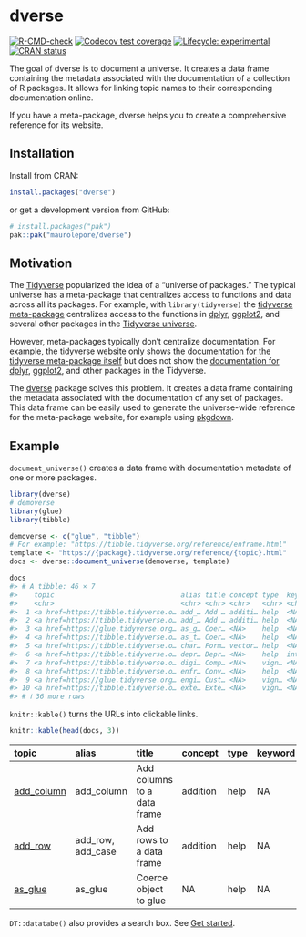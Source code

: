 
<!-- README.md is generated from README.Rmd. Please edit that file -->

# dverse

<!-- badges: start -->

[![R-CMD-check](https://github.com/maurolepore/dverse/actions/workflows/R-CMD-check.yaml/badge.svg)](https://github.com/maurolepore/dverse/actions/workflows/R-CMD-check.yaml)
[![Codecov test
coverage](https://codecov.io/gh/maurolepore/dverse/graph/badge.svg)](https://app.codecov.io/gh/maurolepore/dverse)
[![Lifecycle:
experimental](https://img.shields.io/badge/lifecycle-experimental-orange.svg)](https://lifecycle.r-lib.org/articles/stages.html#experimental)
[![CRAN
status](https://www.r-pkg.org/badges/version/dverse)](https://CRAN.R-project.org/package=dverse)
<!-- badges: end -->

The goal of dverse is to document a universe. It creates a data frame
containing the metadata associated with the documentation of a
collection of R packages. It allows for linking topic names to their
corresponding documentation online.

If you have a meta-package, dverse helps you to create a comprehensive
reference for its website.

## Installation

Install from CRAN:

``` r
install.packages("dverse")
```

or get a development version from GitHub:

``` r
# install.packages("pak")
pak::pak("maurolepore/dverse")
```

## Motivation

The [Tidyverse](https://www.tidyverse.org/) popularized the idea of a
“universe of packages.” The typical universe has a meta-package that
centralizes access to functions and data across all its packages. For
example, with `library(tidyverse)` the [tidyverse
meta-package](https://tidyverse.tidyverse.org/) centralizes access to
the functions in [dplyr](https://dplyr.tidyverse.org/),
[ggplot2](https://ggplot2.tidyverse.org/), and several other packages in
the [Tidyverse universe](https://www.tidyverse.org/).

However, meta-packages typically don’t centralize documentation. For
example, the tidyverse website only shows the [documentation for the
tidyverse meta-package
itself](https://tidyverse.tidyverse.org/reference/index.html) but does
not show the [documentation for
dplyr](https://dplyr.tidyverse.org/reference/index.html),
[ggplot2](https://ggplot2.tidyverse.org/reference/index.html), and other
packages in the Tidyverse.

The [dverse](https://maurolepore.github.io/dverse/) package solves this
problem. It creates a data frame containing the metadata associated with
the documentation of any set of packages. This data frame can be easily
used to generate the universe-wide reference for the meta-package
website, for example using [pkgdown](https://pkgdown.r-lib.org/).

## Example

`document_universe()` creates a data frame with documentation metadata
of one or more packages.

``` r
library(dverse)
# demoverse
library(glue)
library(tibble)

demoverse <- c("glue", "tibble")
# For example: "https://tibble.tidyverse.org/reference/enframe.html"
template <- "https://{package}.tidyverse.org/reference/{topic}.html"
docs <- dverse::document_universe(demoverse, template)

docs
#> # A tibble: 46 × 7
#>    topic                               alias title concept type  keyword package
#>    <chr>                               <chr> <chr> <chr>   <chr> <chr>   <chr>  
#>  1 <a href=https://tibble.tidyverse.o… add_… Add … additi… help  <NA>    tibble 
#>  2 <a href=https://tibble.tidyverse.o… add_… Add … additi… help  <NA>    tibble 
#>  3 <a href=https://glue.tidyverse.org… as_g… Coer… <NA>    help  <NA>    glue   
#>  4 <a href=https://tibble.tidyverse.o… as_t… Coer… <NA>    help  <NA>    tibble 
#>  5 <a href=https://tibble.tidyverse.o… char… Form… vector… help  <NA>    tibble 
#>  6 <a href=https://tibble.tidyverse.o… depr… Depr… <NA>    help  intern… tibble 
#>  7 <a href=https://tibble.tidyverse.o… digi… Comp… <NA>    vign… <NA>    tibble 
#>  8 <a href=https://tibble.tidyverse.o… enfr… Conv… <NA>    help  <NA>    tibble 
#>  9 <a href=https://glue.tidyverse.org… engi… Cust… <NA>    vign… <NA>    glue   
#> 10 <a href=https://tibble.tidyverse.o… exte… Exte… <NA>    vign… <NA>    tibble 
#> # ℹ 36 more rows
```

`knitr::kable()` turns the URLs into clickable links.

``` r
knitr::kable(head(docs, 3))
```

| topic                                                                          | alias               | title                       | concept  | type | keyword | package |
| :----------------------------------------------------------------------------- | :------------------ | :-------------------------- | :------- | :--- | :------ | :------ |
| <a href=https://tibble.tidyverse.org/reference/add_column.html>add\_column</a> | add\_column         | Add columns to a data frame | addition | help | NA      | tibble  |
| <a href=https://tibble.tidyverse.org/reference/add_row.html>add\_row</a>       | add\_row, add\_case | Add rows to a data frame    | addition | help | NA      | tibble  |
| <a href=https://glue.tidyverse.org/reference/as_glue.html>as\_glue</a>         | as\_glue            | Coerce object to glue       | NA       | help | NA      | glue    |

`DT::datatabe()` also provides a search box. See [Get
started](https://maurolepore.github.io/dverse/articles/dverse.html).
